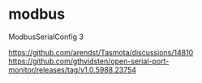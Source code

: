 # modbus

ModbusSerialConfig 3

https://github.com/arendst/Tasmota/discussions/14810
https://github.com/gthvidsten/open-serial-port-monitor/releases/tag/v1.0.5988.23754
